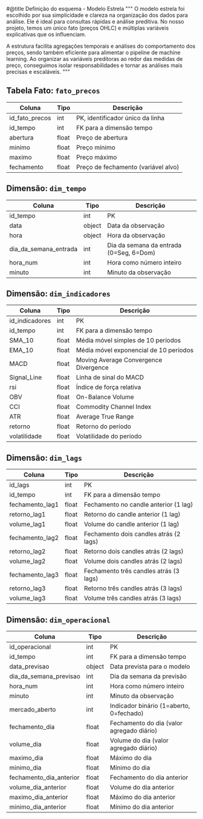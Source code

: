 
#@title Definição do esquema - Modelo Estrela
"""
O modelo estrela foi escolhido por sua simplicidade e clareza na organização dos dados para análise. Ele é ideal para consultas rápidas e análise preditiva. No nosso projeto, temos um único fato (preços OHLC) e múltiplas variáveis explicativas que os influenciam.

A estrutura facilita agregações temporais e análises do comportamento dos preços, sendo também eficiente para alimentar o pipeline de machine learning. Ao organizar as variáveis preditoras ao redor das medidas de preço, conseguimos isolar responsabilidades e tornar as análises mais precisas e escaláveis.
"""

## Tabela Fato: `fato_precos`
| Coluna         | Tipo   | Descrição                                   |
|----------------|--------|---------------------------------------------|
| id_fato_precos | int    | PK, identificador único da linha            |
| id_tempo       | int    | FK para a dimensão tempo                    |
| abertura       | float  | Preço de abertura                           |
| minimo         | float  | Preço mínimo                                |
| maximo         | float  | Preço máximo                                |
| fechamento     | float  | Preço de fechamento (variável alvo)         |

## Dimensão: `dim_tempo`
| Coluna                | Tipo   | Descrição                                 |
|------------------------|--------|-------------------------------------------|
| id_tempo              | int    | PK                                        |
| data                  | object | Data da observação                        |
| hora                  | object | Hora da observação                        |
| dia_da_semana_entrada | int    | Dia da semana da entrada (0=Seg, 6=Dom)   |
| hora_num              | int    | Hora como número inteiro                  |
| minuto                | int    | Minuto da observação                      |

## Dimensão: `dim_indicadores`
| Coluna       | Tipo   | Descrição                                       |
|--------------|--------|--------------------------------------------------|
| id_indicadores | int  | PK                                               |
| id_tempo     | int    | FK para a dimensão tempo                        |
| SMA_10       | float  | Média móvel simples de 10 períodos              |
| EMA_10       | float  | Média móvel exponencial de 10 períodos          |
| MACD         | float  | Moving Average Convergence Divergence           |
| Signal_Line  | float  | Linha de sinal do MACD                          |
| rsi          | float  | Índice de força relativa                        |
| OBV          | float  | On-Balance Volume                               |
| CCI          | float  | Commodity Channel Index                         |
| ATR          | float  | Average True Range                              |
| retorno      | float  | Retorno do período                              |
| volatilidade | float  | Volatilidade do período                         |

## Dimensão: `dim_lags`
| Coluna          | Tipo   | Descrição                                       |
|-----------------|--------|--------------------------------------------------|
| id_lags         | int    | PK                                              |
| id_tempo        | int    | FK para a dimensão tempo                        |
| fechamento_lag1 | float  | Fechamento no candle anterior (1 lag)           |
| retorno_lag1    | float  | Retorno do candle anterior (1 lag)              |
| volume_lag1     | float  | Volume do candle anterior (1 lag)               |
| fechamento_lag2 | float  | Fechamento dois candles atrás (2 lags)          |
| retorno_lag2    | float  | Retorno dois candles atrás (2 lags)             |
| volume_lag2     | float  | Volume dois candles atrás (2 lags)              |
| fechamento_lag3 | float  | Fechamento três candles atrás (3 lags)          |
| retorno_lag3    | float  | Retorno três candles atrás (3 lags)             |
| volume_lag3     | float  | Volume três candles atrás (3 lags)              |

## Dimensão: `dim_operacional`
| Coluna                 | Tipo   | Descrição                                      |
|------------------------|--------|------------------------------------------------|
| id_operacional         | int    | PK                                             |
| id_tempo               | int    | FK para a dimensão tempo                       |
| data_previsao          | object | Data prevista para o modelo                    |
| dia_da_semana_previsao | int    | Dia da semana da previsão                      |
| hora_num               | int    | Hora como número inteiro                       |
| minuto                 | int    | Minuto da observação                           |
| mercado_aberto         | int    | Indicador binário (1=aberto, 0=fechado)        |
| fechamento_dia         | float  | Fechamento do dia (valor agregado diário)      |
| volume_dia             | float  | Volume do dia (valor agregado diário)          |
| maximo_dia             | float  | Máximo do dia                                  |
| minimo_dia             | float  | Mínimo do dia                                  |
| fechamento_dia_anterior| float  | Fechamento do dia anterior                     |
| volume_dia_anterior    | float  | Volume do dia anterior                         |
| maximo_dia_anterior    | float  | Máximo do dia anterior                         |
| minimo_dia_anterior    | float  | Mínimo do dia anterior                         |
